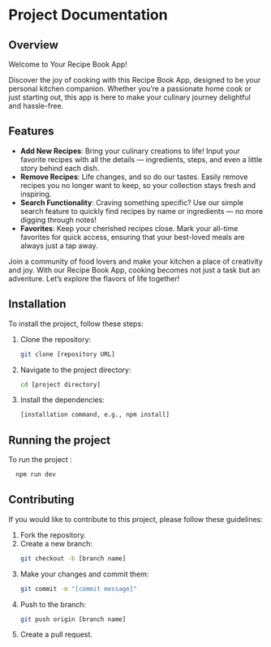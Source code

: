 # Project Documentation

## Overview

Welcome to Your Recipe Book App!

Discover the joy of cooking with this Recipe Book App, designed to be your personal kitchen companion. Whether you’re a passionate home cook or just starting out, this app is here to make your culinary journey delightful and hassle-free.

## Features

- **Add New Recipes**: Bring your culinary creations to life! Input your favorite recipes with all the details — ingredients, steps, and even a little story behind each dish.
- **Remove Recipes**: Life changes, and so do our tastes. Easily remove recipes you no longer want to keep, so your collection stays fresh and inspiring.
- **Search Functionality**: Craving something specific? Use our simple search feature to quickly find recipes by name or ingredients — no more digging through notes!
- **Favorites**: Keep your cherished recipes close. Mark your all-time favorites for quick access, ensuring that your best-loved meals are always just a tap away.

Join a community of food lovers and make your kitchen a place of creativity and joy. With our Recipe Book App, cooking becomes not just a task but an adventure. Let’s explore the flavors of life together!

## Installation

To install the project, follow these steps:

1. Clone the repository:
   ```sh
   git clone [repository URL]
   ```
2. Navigate to the project directory:
   ```sh
   cd [project directory]
   ```
3. Install the dependencies:
   ```sh
   [installation command, e.g., npm install]
   ```

## Running the project

To run the project :

```sh
  npm run dev
```

## Contributing

If you would like to contribute to this project, please follow these guidelines:

1. Fork the repository.
2. Create a new branch:
   ```sh
   git checkout -b [branch name]
   ```
3. Make your changes and commit them:
   ```sh
   git commit -m "[commit message]"
   ```
4. Push to the branch:
   ```sh
   git push origin [branch name]
   ```
5. Create a pull request.
